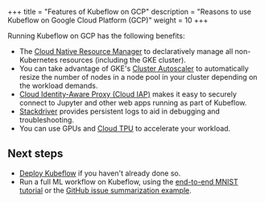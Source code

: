 +++
title = "Features of Kubeflow on GCP"
description = "Reasons to use Kubeflow on Google Cloud Platform (GCP)"
weight = 10
+++

Running Kubeflow on GCP has the following benefits:

  * The
    [Cloud Native Resource Manager](https://cloud.google.com/config-connector/docs) to
    declaratively manage all non-Kubernetes resources (including the GKE 
    cluster).
  * You can take advantage of GKE's
    [Cluster Autoscaler](https://cloud.google.com/kubernetes-engine/docs/concepts/cluster-autoscaler) 
    to automatically resize the number of nodes in a node pool in your cluster depending on the workload demands.
  * [Cloud Identity-Aware Proxy (Cloud IAP)](https://cloud.google.com/iap/) 
    makes it easy to securely connect to Jupyter and other
    web apps running as part of Kubeflow.
  * [Stackdriver](https://cloud.google.com/logging/docs/) provides 
    persistent logs to aid in debugging and troubleshooting.
  * You can use GPUs and [Cloud TPU](https://cloud.google.com/tpu/) to 
    accelerate your workload.

## Next steps

* [Deploy Kubeflow](/docs/gke/deploy/deploy-ui/) if you haven't already done so.
* Run a full ML workflow on Kubeflow, using the
  [end-to-end MNIST tutorial](/docs/gke/gcp-e2e/) or the
  [GitHub issue summarization 
  example](https://github.com/kubeflow/examples/tree/master/github_issue_summarization).